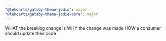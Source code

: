 ```yaml
---
"@lekoarts/gatsby-theme-jodie": major
"@lekoarts/gatsby-theme-jodie-core": major
---
```


WHAT the breaking change is
WHY the change was made
HOW a consumer should update their code
